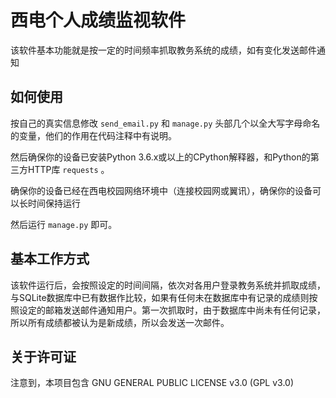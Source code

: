 # 西电个人成绩监视软件
该软件基本功能就是按一定的时间频率抓取教务系统的成绩，如有变化发送邮件通知

## 如何使用

按自己的真实信息修改 `send_email.py` 和 `manage.py` 头部几个以全大写字母命名的变量，他们的作用在代码注释中有说明。

然后确保你的设备已安装Python 3.6.x或以上的CPython解释器，和Python的第三方HTTP库 `requests` 。

确保你的设备已经在西电校园网络环境中（连接校园网或翼讯），确保你的设备可以长时间保持运行

然后运行 `manage.py` 即可。

## 基本工作方式

该软件运行后，会按照设定的时间间隔，依次对各用户登录教务系统并抓取成绩，与SQLite数据库中已有数据作比较，如果有任何未在数据库中有记录的成绩则按照设定的邮箱发送邮件通知用户。第一次抓取时，由于数据库中尚未有任何记录，所以所有成绩都被认为是新成绩，所以会发送一次邮件。

## 关于许可证

注意到，本项目包含 GNU GENERAL PUBLIC LICENSE v3.0 (GPL v3.0)

